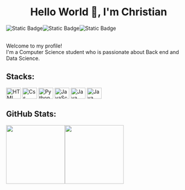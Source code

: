 <h1 align="center">Hello World 👋, I'm Christian</h1>
<div style="display:flex">
<img alt="Static Badge" src="https://img.shields.io/badge/Christian%20Henrique--%230E76A8?style=flat&logo=linkedIn&labelColor=%230E76A8&link=https%3A%2F%2Fwww.linkedin.com%2Fin%2Fchristian-henrique-866762208%2F">
<img alt="Static Badge" src="https://img.shields.io/badge/-ChristianHSousa-%23940994?style=flat&logo=instagram&labelColor=%23940994"href='#'>
<img alt="Static Badge" src="https://img.shields.io/badge/-ChrisHSouza-%23EA4335?style=flat&logo=gmail&logoColor=%23ffffff">
</div>
<br>

Welcome to my profile! \
I'm a Computer Science student who is passionate about Back end and Data Science.
<img height="12px" src="https://github.com/pierrelapalu/icones-bandeiras-br-uf/blob/master/dist/rounded/png-200/01-brasil-rounded.png?raw=true">


## Stacks:
<div>

  <img align="center" alt="HTML" width="40" height="30" src="https://cdn.jsdelivr.net/gh/devicons/devicon/icons/html5/html5-original.svg" />
  <img align="center" alt="Css" width="40" height="30" src="https://cdn.jsdelivr.net/gh/devicons/devicon/icons/css3/css3-original.svg" />
  <img align="center" alt="Python" width="40" height="30" src="https://cdn.jsdelivr.net/gh/devicons/devicon/icons/python/python-original.svg"/>
  <img align="center" alt="JavaScript" width="40" height="30" src="https://cdn.jsdelivr.net/gh/devicons/devicon/icons/javascript/javascript-original.svg"/>
   <img align="center" alt="Java" width="40" height="30" src="https://cdn.jsdelivr.net/gh/devicons/devicon/icons/java/java-original.svg"/>
   <img align="center" alt="Java Spring Boot" width="40" height="30" src="https://cdn.jsdelivr.net/gh/devicons/devicon/icons/spring/spring-original.svg"/>
  
</div>

## GitHub Stats:
<div style="display: flex">
  <img height="160em" src="https://github-readme-stats.vercel.app/api?username=ChristianHSousa&show_icons=true&theme=dark"/>
  <img height="160em" src="https://github-readme-stats.vercel.app/api/top-langs/?username=ChristianHSousa&layout=compact&langs_count=16&theme=dark"/>
</div> 


